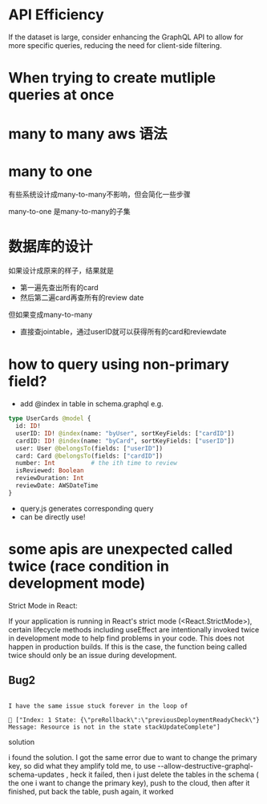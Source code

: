 

# API Efficiency

If the dataset is large, consider enhancing the GraphQL API to allow for more specific queries, reducing the need for client-side filtering.

# When trying to create mutliple queries at once


# many to many aws 语法


# many to one

有些系统设计成many-to-many不影响，但会简化一些步骤

many-to-one 是many-to-many的子集


# 数据库的设计

如果设计成原来的样子，结果就是

- 第一遍先查出所有的card
- 然后第二遍card再查所有的review date

但如果变成many-to-many

- 直接查jointable，通过userID就可以获得所有的card和reviewdate

# how to query using non-primary field?

- add @index in table in schema.graphql
e.g.

```graphql
type UserCards @model {
  id: ID!
  userID: ID! @index(name: "byUser", sortKeyFields: ["cardID"])
  cardID: ID! @index(name: "byCard", sortKeyFields: ["userID"])
  user: User @belongsTo(fields: ["userID"])
  card: Card @belongsTo(fields: ["cardID"])
  number: Int          # the ith time to review
  isReviewed: Boolean 
  reviewDuration: Int
  reviewDate: AWSDateTime
}
```

- query.js generates corresponding query
- can be directly use!





# some apis are unexpected called twice (race condition in development mode)

Strict Mode in React:

If your application is running in React's strict mode (<React.StrictMode>), certain lifecycle methods including useEffect are intentionally invoked twice in development mode to help find problems in your code. This does not happen in production builds. If this is the case, the function being called twice should only be an issue during development.

## Bug2

```

I have the same issue stuck forever in the loop of

🛑 ["Index: 1 State: {\"preRollback\":\"previousDeploymentReadyCheck\"} Message: Resource is not in the state stackUpdateComplete"]

```

solution


i found the solution. I got the same error due to want to change the primary key, so did what they amplify told me, to use --allow-destructive-graphql-schema-updates , heck it failed, then i just delete the tables in the schema ( the one i want to change the primary key), push to the cloud, then after it finished, put back the table, push again, it worked

